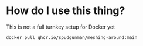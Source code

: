 # How do I use this thing?
This is not a full turnkey setup for Docker yet

`docker pull ghcr.io/spudgunman/meshing-around:main`